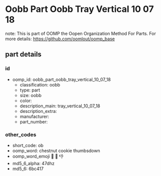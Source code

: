 # Oobb Part Oobb Tray Vertical 10 07 18  

note: This is part of OOMP the Oopen Organization Method For Parts. For more details: https://github.com/oomlout/oomp_base

##  part details





### id
* oomp_id: oobb_part_oobb_tray_vertical_10_07_18
  * classification: oobb
  * type: part
  * size: oobb
  * color: 
  * description_main: tray_vertical_10_07_18
  * description_extra: 
  * manufacturer: 
  * part_number: 

### other_codes
* short_code: ob
* oomp_word: chestnut cookie thumbsdown
* oomp_word_emoji :chestnut: :cookie: :thumbsdown:
* md5_6_alpha: 47dhz
* md5_6: 6bc417
